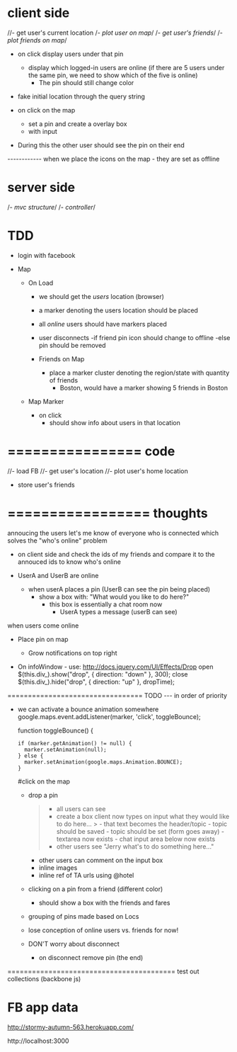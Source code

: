 
client side 
============
  //- get user's current location
  /*- plot user on map*/
  /*- get user's friends*/
  /*- plot friends on map*/

  - on click display users under that pin
    - display which logged-in users are online
      (if there are 5 users under the same pin,
       we need to show which of the five is online)
      * The pin should still change color

  - fake initial location through the query string

  - on click on the map 
    - set a pin and create a overlay box
    - with input 
  - During this the other user should see the pin
    on their end


------------ when we place the icons on the map - they are set as offline



server side
============
  /*- mvc structure*/
    /*- controller*/

  

TDD
===============
- login with facebook

- Map
  - On Load 
    - we should get the _users_ location (browser)
    - a marker denoting the users location should be placed  
    - all _online_ users should have markers placed 
    - user disconnects 
      -if friend
        pin icon should change to offline
      -else
        pin should be removed 



    - Friends on Map
      - place a marker cluster denoting the region/state with quantity of friends
        - Boston, would have a marker showing 5 friends in Boston

  - Map Marker
    - on click 
      - should show info about users in that location





================
code
================
//- load FB
//- get user's location
//- plot user's home location
- store user's friends

=================
thoughts
================
annoucing the users let's me know of everyone who is connected
which solves the "who's online" problem 
- on client side and check the ids of my friends
  and compare it to the annouced ids to know who's 
  online


- UserA and UserB are online
  - when userA places a pin (UserB can see the pin being placed)
    - show a box with: "What would you like to do here?"
      - this box is essentially a chat room now
        - UserA types a message (userB can see) 
      
when users come online
  - Place pin on map
    - Grow notifications on top right 

- On infoWindow - use:
  http://docs.jquery.com/UI/Effects/Drop
  open
    $(this.div_).show("drop", { direction: "down" }, 300);
  close
		$(this.div_).hide("drop", { direction: "up" }, dropTime);




=================================
TODO --- in order of priority

- we can activate a bounce animation somewhere
    google.maps.event.addListener(marker, 'click', toggleBounce);

    function toggleBounce() {

      if (marker.getAnimation() != null) {
        marker.setAnimation(null);
      } else {
        marker.setAnimation(google.maps.Animation.BOUNCE);
      }

  #click on the map
    - drop a pin
      > - all users can see 
      > - create a box 
        > client now types on input what they would like to do here...
          > - that text becomes the header/topic
            - topic should be saved
            - topic should be set (form goes away)
            - textarea now exists
            - chat input area below now exists
        > - other users see "Jerry what's to do something here..."

        - other users can comment on the input box
        - inline images
        - inline ref of TA urls using @hotel

  - clicking on a pin from a friend (different color)
    - should show a box with the friends and fares

  - grouping of pins made based on Locs
    


  
  - lose conception of online users vs. friends for now!
  - DON'T worry about disconnect
    - on disconnect remove pin (the end)



=========================================
test out collections (backbone js)


FB app data
=======================
http://stormy-autumn-563.herokuapp.com/

http://localhost:3000
